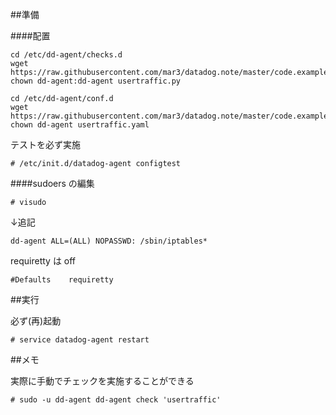 ##準備

####配置

```
cd /etc/dd-agent/checks.d
wget https://raw.githubusercontent.com/mar3/datadog.note/master/code.example/checks/usertraffic/usertraffic.py
chown dd-agent:dd-agent usertraffic.py

cd /etc/dd-agent/conf.d
wget https://raw.githubusercontent.com/mar3/datadog.note/master/code.example/checks/usertraffic/usertraffic.yaml
chown dd-agent usertraffic.yaml
```

テストを必ず実施

```
# /etc/init.d/datadog-agent configtest
```

####sudoers の編集

```
# visudo
```

↓追記

```
dd-agent ALL=(ALL) NOPASSWD: /sbin/iptables*
```

requiretty は off

```
#Defaults    requiretty
```


##実行

必ず(再)起動

```
# service datadog-agent restart
```

##メモ

実際に手動でチェックを実施することができる

```
# sudo -u dd-agent dd-agent check 'usertraffic'
```


